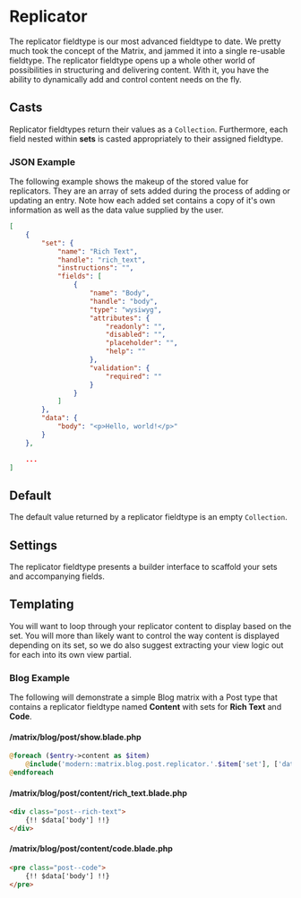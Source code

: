 # Replicator

The replicator fieldtype is our most advanced fieldtype to date. We pretty much took the concept of the Matrix, and jammed it into a single re-usable fieldtype. The replicator fieldtype opens up a whole other world of possibilities in structuring and delivering content. With it, you have the ability to dynamically add and control content needs on the fly.

## Casts
Replicator fieldtypes return their values as a `Collection`. Furthermore, each field nested within **sets** is casted appropriately to their assigned fieldtype.

### JSON Example
The following example shows the makeup of the stored value for replicators. They are an array of sets added during the process of adding or updating an entry. Note how each added set contains a copy of it's own information as well as the data value supplied by the user.

```json
[
    {
        "set": {
            "name": "Rich Text",
            "handle": "rich_text",
            "instructions": "",
            "fields": [
                {
                    "name": "Body",
                    "handle": "body",
                    "type": "wysiwyg",
                    "attributes": {
                        "readonly": "",
                        "disabled": "",
                        "placeholder": "",
                        "help": ""
                    },
                    "validation": {
                        "required": ""
                    }
                }
            ]
        },
        "data": {
            "body": "<p>Hello, world!</p>"
        }
    },

    ...
]
```

## Default
The default value returned by a replicator fieldtype is an empty `Collection`.

## Settings
The replicator fieldtype presents a builder interface to scaffold your sets and accompanying fields.

## Templating
You will want to loop through your replicator content to display based on the set. You will more than likely want to control the way content is displayed depending on its set, so we do also suggest extracting your view logic out for each into its own view partial.

### Blog Example
The following will demonstrate a simple Blog matrix with a Post type that contains a replicator fieldtype named **Content** with sets for **Rich Text** and **Code**.

#### /matrix/blog/post/show.blade.php
```php
@foreach ($entry->content as $item)
    @include('modern::matrix.blog.post.replicator.'.$item['set'], ['data' => $item['data']])
@endforeach
```

#### /matrix/blog/post/content/rich_text.blade.php
```html
<div class="post--rich-text">
    {!! $data['body'] !!}
</div>
```

#### /matrix/blog/post/content/code.blade.php
```html
<pre class="post--code">
    {!! $data['body'] !!}
</pre>
```